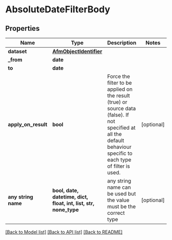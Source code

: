 # AbsoluteDateFilterBody


## Properties
Name | Type | Description | Notes
------------ | ------------- | ------------- | -------------
**dataset** | [**AfmObjectIdentifier**](AfmObjectIdentifier.md) |  | 
**_from** | **date** |  | 
**to** | **date** |  | 
**apply_on_result** | **bool** | Force the filter to be applied on the result (true) or source data (false). If not specified at all the default behaviour specific to each type of filter is used. | [optional] 
**any string name** | **bool, date, datetime, dict, float, int, list, str, none_type** | any string name can be used but the value must be the correct type | [optional]

[[Back to Model list]](../README.md#documentation-for-models) [[Back to API list]](../README.md#documentation-for-api-endpoints) [[Back to README]](../README.md)


